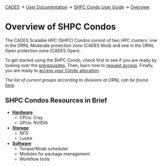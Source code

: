 [CADES](http://support.cades.ornl.gov/) → [User Documentation](../README.md) → [SHPC Condo User Guide](overview.md) → [Overview](overview.md)

# Overview of SHPC Condos

The CADES Scalable HPC (SHPC) Condos consist of two HPC clusters: one in the ORNL Moderate protection zone (CADES Mod) and one in the ORNL Open protection zone (CADES Open).

To get started using the SHPC Condo, check first to see if you are ready by looking over the [prerequisites](how-to-use/prerequisites.md). Then, learn how to [request access](how-to-use/request-access.md). Finally, you are ready to [access your Condo allocation](how-to-use/access-shpc.md).

_The list of current groups according to divisions at ORNL can be found [here](how-to-use/request-access.md)._


## SHPC Condos Resources in Brief

- [**Hardware**](hardware.md)
  - CPUs: Cray
  - GPUs: NVIDIA
- [**Storage**](storage.md)
  - NFS
  - Lustre
- [**Software**](software.md)
  - Torque/Moab scheduler
  - Modules for package management
  - Workflow tools

